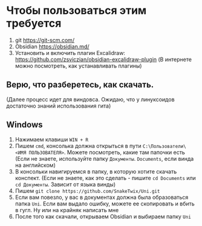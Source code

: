 # Чтобы пользоваться этим требуется
1. git https://git-scm.com/
2. Obsidian https://obsidian.md/
3. Установить и включить плагин Excalidraw: https://github.com/zsviczian/obsidian-excalidraw-plugin (В интернете можно посмотреть, как устанавливать плагины)

Верю, что разберетесь, как скачать.
---
(Далее процесс идет для виндовса. Ожидаю, что у линуксоидов достаточно знаний использования гита)

## Windows

1. Нажимаем клавиши `WIN + R`
2. Пишем `cmd`, консолька должна открыться в пути `C:\Пользователи\<ИМЯ ПОЛЬЗОВАТЕЛЯ>`. Можете посмотреть, какие там папочки есть (Если не знаете, используйте папку `Документы`. `Documents`, если винда на английском)
3.  В консольки навигируемся в папку, в которую хотите скачать конспект. (Если не знаете, как это сделать - пишите `cd Documents` или `cd Документы`. Зависит от языка винды)
4. Пишем `git clone https://github.com/SnakeTwix/Uni.git`
5. Если вам повезло, у вас в документах должна была образоваться папка `Uni`. Если вам выдало ошибку, можете ее скопировать и вбить в гугл. Ну или на крайняк написать мне
6. После того как скачали, открываем Obsidian и выбираем папку `Uni`